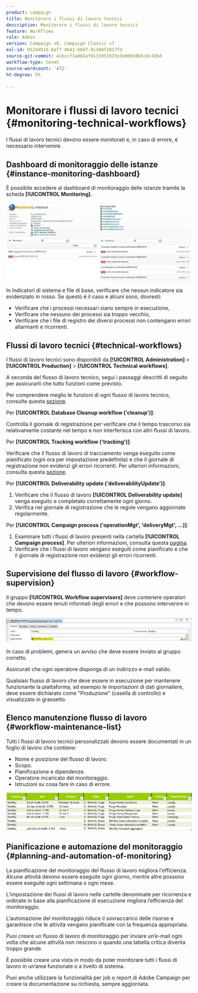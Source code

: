 ```yaml
---
product: campaign
title: Monitorare i flussi di lavoro tecnici
description: Monitorare i flussi di lavoro tecnici
feature: Workflows
role: Admin
version: Campaign v8, Campaign Classic v7
exl-id: 8524d916-8af7-4641-b047-9c348f1017fd
source-git-commit: 4cbccf1ad02af9133d51933e3e0d010b5c8c43bd
workflow-type: tm+mt
source-wordcount: '472'
ht-degree: 5%

---
```


# Monitorare i flussi di lavoro tecnici {#monitoring-technical-workflows}

I flussi di lavoro tecnici devono essere monitorati e, in caso di errore, è necessario intervenire.

## Dashboard di monitoraggio delle istanze {#instance-monitoring-dashboard}

È possibile accedere al dashboard di monitoraggio delle istanze tramite la scheda **[!UICONTROL Monitoring]**.

![](assets/monitoring_technical_workflows1.png)

In Indicatori di sistema e file di base, verificare che nessun indicatore sia evidenziato in rosso. Se questo è il caso e alcuni sono, dovresti:

* Verificare che i processi necessari siano sempre in esecuzione,
* Verificare che nessuno dei processi sia troppo vecchio,
* Verificare che i file di registro dei diversi processi non contengano errori allarmanti e ricorrenti.

## Flussi di lavoro tecnici {#technical-workflows}

I flussi di lavoro tecnici sono disponibili da **[!UICONTROL Administration]** > **[!UICONTROL Production]** > **[!UICONTROL Technical workflows]**.

A seconda del flusso di lavoro tecnico, segui i passaggi descritti di seguito per assicurarti che tutto funzioni come previsto.

Per comprendere meglio le funzioni di ogni flusso di lavoro tecnico, consulta questa [sezione](technical-workflows.md).

Per **[!UICONTROL Database Cleanup workflow ('cleanup')]**:

Controlla il giornale di registrazione per verificare che il tempo trascorso sia relativamente costante nel tempo e non interferisca con altri flussi di lavoro.

Per **[!UICONTROL Tracking workflow ('tracking')]**:

Verificare che il flusso di lavoro di tracciamento venga eseguito come pianificato (ogni ora per impostazione predefinita) e che il giornale di registrazione non evidenzi gli errori ricorrenti. Per ulteriori informazioni, consulta questa [sezione](delivery.md).

Per **[!UICONTROL Deliverability update ('deliverabilityUpdate')]**:

1. Verificare che il flusso di lavoro **[!UICONTROL Deliverability update]** venga eseguito e completato correttamente ogni giorno.
1. Verifica nel giornale di registrazione che le regole vengano aggiornate regolarmente.

Per **[!UICONTROL Campaign process ('operationMgt', 'deliveryMgt', ...)]**:

1. Esaminare tutti i flussi di lavoro presenti nella cartella **[!UICONTROL Campaign process]**. Per ulteriori informazioni, consulta questa [pagina](technical-workflows.md).
1. Verificare che i flussi di lavoro vengano eseguiti come pianificato e che il giornale di registrazione non evidenzi gli errori ricorrenti.

## Supervisione del flusso di lavoro {#workflow-supervision}

Il gruppo **[!UICONTROL Workflow supervisors]** deve contenere operatori che devono essere tenuti informati degli errori e che possono intervenire in tempo.

![](assets/monitoring_technical_workflows3.png)

In caso di problemi, genera un avviso che deve essere inviato al gruppo corretto.

Assicurati che ogni operatore disponga di un indirizzo e-mail valido.

Qualsiasi flusso di lavoro che deve essere in esecuzione per mantenere funzionante la piattaforma, ad esempio le importazioni di dati giornaliere, deve essere dichiarato come &quot;Produzione&quot; (casella di controllo) e visualizzato in grassetto.

## Elenco manutenzione flusso di lavoro {#workflow-maintenance-list}

Tutti i flussi di lavoro tecnici personalizzati devono essere documentati in un foglio di lavoro che contiene:

* Nome e posizione del flusso di lavoro.
* Scopo.
* Pianificazione e dipendenze.
* Operatore incaricato del monitoraggio.
* Istruzioni su cosa fare in caso di errore.

![](assets/monitoring_technical_workflows4.png)

## Pianificazione e automazione del monitoraggio {#planning-and-automation-of-monitoring}

La pianificazione del monitoraggio del flusso di lavoro migliora l&#39;efficienza. Alcune attività devono essere eseguite ogni giorno, mentre altre possono essere eseguite ogni settimana o ogni mese.

L’impostazione dei flussi di lavoro nelle cartelle denominate per ricorrenza e ordinate in base alla pianificazione di esecuzione migliora l’efficienza del monitoraggio.

L&#39;automazione del monitoraggio riduce il sovraccarico delle risorse e garantisce che le attività vengano pianificate con la frequenza appropriata.

Puoi creare un flusso di lavoro di monitoraggio per inviare un’e-mail ogni volta che alcune attività non riescono o quando una tabella critica diventa troppo grande.

È possibile creare una vista in modo da poter monitorare tutti i flussi di lavoro in un’area funzionale o a livello di sistema.

Puoi anche utilizzare la funzionalità per job o report di Adobe Campaign per creare la documentazione su richiesta, sempre aggiornata.
